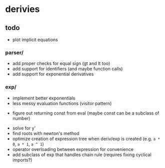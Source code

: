 # derivies

## todo

* plot implicit equations

### parser/

* add proper checks for equal sign (gt and lt too)
* add support for identifiers (and maybe function calls)
* add support for exponential derivatives

### exp/

* implement better exponentials
* less messy evaluation functions (visitor pattern) 
- figure out returning const from eval (maybe const can be a subclass of number)
* solve for y'
* find roots with newton's method
* optimize creation of expression tree when deriv/exp is created (e.g. `a * 0`, `a * 1`, `a ^ 1`)
* operator overloading between expression for convenience
* add subclass of exp that handles chain rule (requires fixing cyclical imports?)
